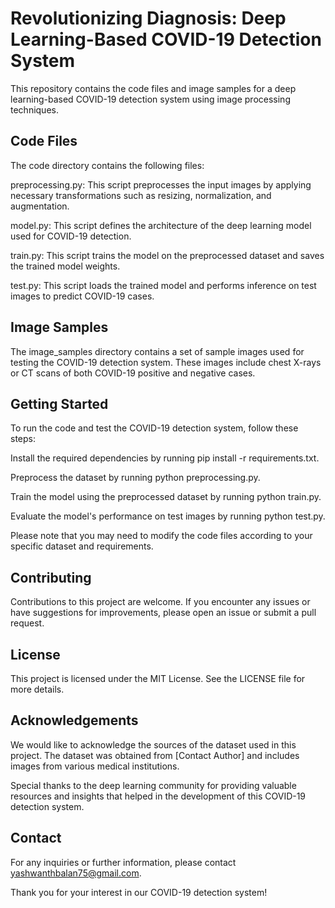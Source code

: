 # Revolutionizing Diagnosis: Deep Learning-Based COVID-19 Detection System
This repository contains the code files and image samples for a deep learning-based COVID-19 detection system using image processing techniques.

## Code Files
The code directory contains the following files:

preprocessing.py: This script preprocesses the input images by applying necessary transformations such as resizing, normalization, and augmentation.

model.py: This script defines the architecture of the deep learning model used for COVID-19 detection.

train.py: This script trains the model on the preprocessed dataset and saves the trained model weights.

test.py: This script loads the trained model and performs inference on test images to predict COVID-19 cases.

## Image Samples
The image_samples directory contains a set of sample images used for testing the COVID-19 detection system. These images include chest X-rays or CT scans of both COVID-19 positive and negative cases.

## Getting Started
To run the code and test the COVID-19 detection system, follow these steps:

Install the required dependencies by running pip install -r requirements.txt.

Preprocess the dataset by running python preprocessing.py.

Train the model using the preprocessed dataset by running python train.py.

Evaluate the model's performance on test images by running python test.py.

Please note that you may need to modify the code files according to your specific dataset and requirements.

## Contributing
Contributions to this project are welcome. If you encounter any issues or have suggestions for improvements, please open an issue or submit a pull request.

## License
This project is licensed under the MIT License. See the LICENSE file for more details.

## Acknowledgements
We would like to acknowledge the sources of the dataset used in this project. The dataset was obtained from [Contact Author] and includes images from various medical institutions.

Special thanks to the deep learning community for providing valuable resources and insights that helped in the development of this COVID-19 detection system.

## Contact
For any inquiries or further information, please contact yashwanthbalan75@gmail.com.

Thank you for your interest in our COVID-19 detection system!
